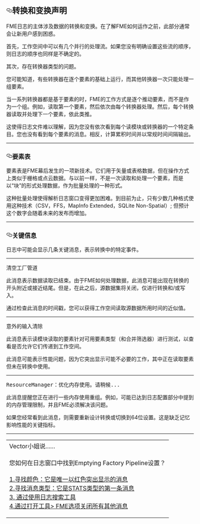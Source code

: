 
  <div id="readme" class="readme blob instapaper_body">
    <article class="markdown-body entry-content" itemprop="text"><h2><a id="user-content-translation-and-transformation-statements" class="anchor" aria-hidden="true" href="https://github.com/safesoftware/FMETraining/blob/Desktop-Advanced-2018/DesktopAdvanced2WorkspaceDesign/2.07.TranslationTransformationSection.md#translation-and-transformation-statements"><svg class="octicon octicon-link" viewBox="0 0 16 16" version="1.1" width="16" height="16" aria-hidden="true"><path fill-rule="evenodd" d="M4 9h1v1H4c-1.5 0-3-1.69-3-3.5S2.55 3 4 3h4c1.45 0 3 1.69 3 3.5 0 1.41-.91 2.72-2 3.25V8.59c.58-.45 1-1.27 1-2.09C10 5.22 8.98 4 8 4H4c-.98 0-2 1.22-2 2.5S3 9 4 9zm9-3h-1v1h1c1 0 2 1.22 2 2.5S13.98 12 13 12H9c-.98 0-2-1.22-2-2.5 0-.83.42-1.64 1-2.09V6.25c-1.09.53-2 1.84-2 3.25C6 11.31 7.55 13 9 13h4c1.45 0 3-1.69 3-3.5S14.5 6 13 6z"></path></svg></a><font style="vertical-align: inherit;"><font style="vertical-align: inherit;">转换和变换声明</font></font></h2>
<p><font style="vertical-align: inherit;"><font style="vertical-align: inherit;">FME日志的主体涉及数据的转换和变换。</font><font style="vertical-align: inherit;">在了解FME如何运作之前，此部分通常会让新用户感到困惑。</font></font></p>
<p><font style="vertical-align: inherit;"><font style="vertical-align: inherit;">首先，工作空间中可以有几个并行的处理流。</font><font style="vertical-align: inherit;">如果您没有明确设置这些流的顺序，则日志的顺序也同样是不确定的。</font></font></p>
<p><font style="vertical-align: inherit;"><font style="vertical-align: inherit;">其次，存在转换器类型的问题。</font></font></p>
<p><font style="vertical-align: inherit;"><font style="vertical-align: inherit;">您可能知道，有些转换器在逐个要素的基础上运行，而其他转换器一次只能处理一组要素。</font></font></p>
<p><font style="vertical-align: inherit;"><font style="vertical-align: inherit;">当一系列转换器都是基于要素的时，FME的工作方式是逐个推动要素，而不是作为一个组。</font><font style="vertical-align: inherit;">例如，读取第一个要素，然后依次由每个转换器处理。</font><font style="vertical-align: inherit;">然后，每个转换器读取并处理下一个要素，依此类推。</font></font></p>
<p><font style="vertical-align: inherit;"><font style="vertical-align: inherit;">这使得日志文件难以理解，因为您没有依次看到每个读模块或转换器的一个特定条目。</font><font style="vertical-align: inherit;">您也没有看到每个要素的消息。</font><font style="vertical-align: inherit;">相反，计算累积时间并以常规时间间隔输出。</font></font></p>
<hr>
<h3><a id="user-content-feature-tables" class="anchor" aria-hidden="true" href="https://github.com/safesoftware/FMETraining/blob/Desktop-Advanced-2018/DesktopAdvanced2WorkspaceDesign/2.07.TranslationTransformationSection.md#feature-tables"><svg class="octicon octicon-link" viewBox="0 0 16 16" version="1.1" width="16" height="16" aria-hidden="true"><path fill-rule="evenodd" d="M4 9h1v1H4c-1.5 0-3-1.69-3-3.5S2.55 3 4 3h4c1.45 0 3 1.69 3 3.5 0 1.41-.91 2.72-2 3.25V8.59c.58-.45 1-1.27 1-2.09C10 5.22 8.98 4 8 4H4c-.98 0-2 1.22-2 2.5S3 9 4 9zm9-3h-1v1h1c1 0 2 1.22 2 2.5S13.98 12 13 12H9c-.98 0-2-1.22-2-2.5 0-.83.42-1.64 1-2.09V6.25c-1.09.53-2 1.84-2 3.25C6 11.31 7.55 13 9 13h4c1.45 0 3-1.69 3-3.5S14.5 6 13 6z"></path></svg></a><font style="vertical-align: inherit;"><font style="vertical-align: inherit;">要素表</font></font></h3>
<p><font style="vertical-align: inherit;"><font style="vertical-align: inherit;">要素表是FME幕后发生的一项新技术。</font><font style="vertical-align: inherit;">它们用于矢量或表格数据，但在操作方式上类似于栅格或点云数据。</font><font style="vertical-align: inherit;">与以前一样，不是一次读取和处理一个要素，而是以“块”的形式处理数据，作为批量处理的一种形式。</font></font></p>
<p><font style="vertical-align: inherit;"><font style="vertical-align: inherit;">这种批量处理使得解析日志窗口变得更加困难。</font><font style="vertical-align: inherit;">到目前为止，只有少数几种格式使用这种技术（CSV，FFS，MapInfo Extended，SQLite Non-Spatial）; </font><font style="vertical-align: inherit;">但预计这个数字会随着未来的发布而增加。</font></font></p>
<hr>
<h3><a id="user-content-key-messages" class="anchor" aria-hidden="true" href="https://github.com/safesoftware/FMETraining/blob/Desktop-Advanced-2018/DesktopAdvanced2WorkspaceDesign/2.07.TranslationTransformationSection.md#key-messages"><svg class="octicon octicon-link" viewBox="0 0 16 16" version="1.1" width="16" height="16" aria-hidden="true"><path fill-rule="evenodd" d="M4 9h1v1H4c-1.5 0-3-1.69-3-3.5S2.55 3 4 3h4c1.45 0 3 1.69 3 3.5 0 1.41-.91 2.72-2 3.25V8.59c.58-.45 1-1.27 1-2.09C10 5.22 8.98 4 8 4H4c-.98 0-2 1.22-2 2.5S3 9 4 9zm9-3h-1v1h1c1 0 2 1.22 2 2.5S13.98 12 13 12H9c-.98 0-2-1.22-2-2.5 0-.83.42-1.64 1-2.09V6.25c-1.09.53-2 1.84-2 3.25C6 11.31 7.55 13 9 13h4c1.45 0 3-1.69 3-3.5S14.5 6 13 6z"></path></svg></a><font style="vertical-align: inherit;"><font style="vertical-align: inherit;">关键信息</font></font></h3>
<p><font style="vertical-align: inherit;"><font style="vertical-align: inherit;">日志中可能会显示几条关键消息，表示转换中的特定事件。</font></font></p>
<hr>
<pre><font style="vertical-align: inherit;"><font style="vertical-align: inherit;">清空工厂管道
</font></font></pre>
<p><font style="vertical-align: inherit;"><font style="vertical-align: inherit;">此消息表示数据读取已结束。</font><font style="vertical-align: inherit;">由于FME如何处理数据，此消息可能出现在转换的开头附近或接近结尾。</font><font style="vertical-align: inherit;">但是，在此之后，源数据集将关闭，仅进行转换和/或写入。</font></font></p>
<p><font style="vertical-align: inherit;"><font style="vertical-align: inherit;">通过检查此消息的时间戳，您可以获得工作空间读取源数据所用时间的近似值。</font></font></p>
<hr>
<pre><font style="vertical-align: inherit;"><font style="vertical-align: inherit;">意外的输入清除
</font></font></pre>
<p><font style="vertical-align: inherit;"><font style="vertical-align: inherit;">此消息表示读模块读取的要素针对可用要素类型（和合并筛选器）进行测试，以查看是否允许它们传递到工作空间。</font></font></p>
<p><font style="vertical-align: inherit;"><font style="vertical-align: inherit;">此消息可能表示性能问题，因为它突出显示可能不必要的工作，其中正在读取要素但未在转换中使用。</font></font></p>
<hr>
<pre><font style="vertical-align: inherit;"><font style="vertical-align: inherit;">ResourceManager：优化内存使用。</font><font style="vertical-align: inherit;">请稍候...
</font></font></pre>
<p><font style="vertical-align: inherit;"><font style="vertical-align: inherit;">此消息提醒您正在进行一些内存使用重组。</font><font style="vertical-align: inherit;">例如，可能已达到日志配置部分中提到的内存管理限制，并且FME必须解决该问题。</font></font></p>
<p><font style="vertical-align: inherit;"><font style="vertical-align: inherit;">如果您经常看到此消息，则需要重新设计转换或切换到64位设置。</font><font style="vertical-align: inherit;">这是缺乏记忆影响性能的关键指标。</font></font></p>
<hr>
<table>
<tbody><tr>
<td>
<i></i><font style="vertical-align: inherit;"><font style="vertical-align: inherit;">
Vector小姐说......
</font></font></td>
</tr>
<tr>
<td><font style="vertical-align: inherit;"><font style="vertical-align: inherit;">

您如何在日志窗口中找到Emptying Factory Pipeline设置？
</font></font><br><br><a href="http://52.73.3.37/fmedatastreaming/Manual/QAResponse2017.fmw?chapter=12&amp;question=2&amp;answer=1&amp;DestDataset_TEXTLINE=C%3A%5CFMEOutput%5CQAResponse.html" rel="nofollow"><font style="vertical-align: inherit;"><font style="vertical-align: inherit;">1.寻找颜色：它是唯一以红色突出显示的消息</font></font></a>
<br><a href="http://52.73.3.37/fmedatastreaming/Manual/QAResponse2017.fmw?chapter=12&amp;question=2&amp;answer=2&amp;DestDataset_TEXTLINE=C%3A%5CFMEOutput%5CQAResponse.html" rel="nofollow"><font style="vertical-align: inherit;"><font style="vertical-align: inherit;">2.寻找消息类型：它是STATS类型的第一条消息</font></font></a>
<br><a href="http://52.73.3.37/fmedatastreaming/Manual/QAResponse2017.fmw?chapter=12&amp;question=2&amp;answer=3&amp;DestDataset_TEXTLINE=C%3A%5CFMEOutput%5CQAResponse.html" rel="nofollow"><font style="vertical-align: inherit;"><font style="vertical-align: inherit;">3. 通过使用日志搜索工具</font></font></a>
<br><a href="http://52.73.3.37/fmedatastreaming/Manual/QAResponse2017.fmw?chapter=12&amp;question=2&amp;answer=4&amp;DestDataset_TEXTLINE=C%3A%5CFMEOutput%5CQAResponse.html" rel="nofollow"><font style="vertical-align: inherit;"><font style="vertical-align: inherit;">4.通过打开工具&gt; FME选项关闭所有其他消息</font></font></a>

</td>
</tr>
</tbody></table>
</article>
  </div>
</div></body></html>